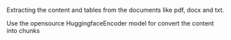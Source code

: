Extracting the content and tables from the documents like pdf, docx and txt.

Use the opensource HuggingfaceEncoder model for convert the content into chunks
